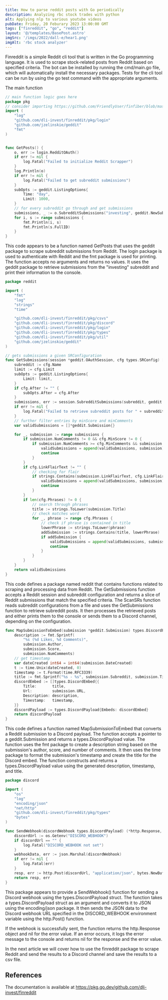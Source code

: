 ```yaml
---
title: How to parse reddit posts with Go periodically
description: Analyzing rbc stock trades with python
alt: Applying nlp to various youtube videos
pubDate: Friday, 20 Feburary 2023 13:00:00 GMT
tags: ["finreddit", "go", "reddit"]
layout: '@/templates/BasePost.astro'
imgSrc: '/imgs/2022/dall-e/hear1.png'
imgAlt: 'rbc stock analyzer'
---
```



Finreddit is a simple Reddit cli tool that is written in the Go programming language. It is used to scrape stock-related posts from Reddit based on specified criteria. The bot can be installed by running the cmd/main.go file, which will automatically install the necessary packages. Tests for the cli tool can be run by using the go test command with the appropriate arguments.


The main function

```go
// main function logic goes here
package pkg
// consider importing https://github.com/FriendlyUser/finfiber/blob/master/pkg/discord/discord.go
import (
	"log"
	"github.com/dli-invest/finreddit/pkg/login"
	"github.com/jzelinskie/geddit"
	"fmt"
)


func GetPosts() {
	o, err := login.RedditOAuth()
	if err != nil {
		log.Fatal("Failed to initialize Reddit Scrapper")
	}
	log.Println(o)
	if err != nil {
		log.Fatal("Failed to get subreddit submissions")
	}
	subOpts := geddit.ListingOptions{
		Time: "day",
		Limit: 1000,
	}
	// for every subreddit go through and get submissions
	submissions, _ := o.SubredditSubmissions("investing", geddit.NewSubmissions, subOpts)
	for i, s := range submissions {
		fmt.Println(i, s)
		fmt.Println(s.FullID)
	}
}
```

This code appears to be a function named GetPosts that uses the geddit package to scrape subreddit submissions from Reddit. The login package is used to authenticate with Reddit and the fmt package is used for printing. The function accepts no arguments and returns no values. It uses the geddit package to retrieve submissions from the "investing" subreddit and print their information to the console.

```go
package reddit

import (
	"fmt"
	"log"
	"strings"
	"time"

	"github.com/dli-invest/finreddit/pkg/csvs"
	"github.com/dli-invest/finreddit/pkg/discord"
	"github.com/dli-invest/finreddit/pkg/login"
	"github.com/dli-invest/finreddit/pkg/types"
	"github.com/dli-invest/finreddit/pkg/util"
	"github.com/jzelinskie/geddit"
)

// gets submissions a given SRConfiguration
func GetSubmissions(session *geddit.OAuthSession, cfg types.SRConfig) []*geddit.Submission {
	subreddit := cfg.Name
	limit := cfg.Limit
	subOpts := geddit.ListingOptions{
		Limit: limit,
	}
	if cfg.After != "" {
		subOpts.After = cfg.After
	}
	submissions, err := session.SubredditSubmissions(subreddit, geddit.NewSubmissions, subOpts)
	if err != nil {
		log.Fatal("Failed to retrieve subreddit posts for " + subreddit)
	}
	// further filter entries by minScore and minComments
	var validSubmissions = []*geddit.Submission{}

	for _, submission := range submissions {
		if submission.NumComments != 0 && cfg.MinScore != 0 {
			if submission.NumComments >= cfg.MinComments && submission.Score >= cfg.MinScore {
				validSubmissions = append(validSubmissions, submission)
				continue
			}
		}
		if cfg.LinkFlairText != "" {
			// checking for flair
			if strings.Contains(submission.LinkFlairText, cfg.LinkFlairText) {
				validSubmissions = append(validSubmissions, submission)
				continue
			}
		}
		if len(cfg.Phrases) != 0 {
			// search through phrases
			title := strings.ToLower(submission.Title)
			// check matches word
			for _, phrase := range cfg.Phrases {
				// check if phrase is contained in title
				lowerPhrase := strings.ToLower(phrase)
				addSubmission := strings.Contains(title, lowerPhrase)
				if addSubmission {
					validSubmissions = append(validSubmissions, submission)
					continue
				}
			}
		}
	}
	return validSubmissions
}
```

This code defines a package named reddit that contains functions related to scraping and processing data from Reddit. The GetSubmissions function accepts a Reddit session and subreddit configuration and returns a slice of Reddit submissions that match the specified criteria. The ScanSRs function reads subreddit configurations from a file and uses the GetSubmissions function to retrieve subreddit posts. It then processes the retrieved posts and either prints them to the console or sends them to a Discord channel, depending on the configuration.


```go
func MapSubmissionToEmbed(submission *geddit.Submission) types.DiscordPayload {
	description := fmt.Sprintf(
		"%s (%d Likes, %d Comments)",
		submission.Author,
		submission.Score,
		submission.NumComments)
	// get timestamp
	var dateCreated int64 = int64(submission.DateCreated)
	t := time.Unix(dateCreated, 0)
	timestamp := t.Format(time.RFC3339)
	title := fmt.Sprintf("%s - %s", submission.Subreddit, submission.Title)
	discordEmbed := []types.DiscordEmbed{{
		Title:       title,
		Url:         submission.URL,
		Description: description,
		Timestamp:   timestamp,
	}}
	discordPayload := types.DiscordPayload{Embeds: discordEmbed}
	return discordPayload
}
```

This code defines a function named MapSubmissionToEmbed that converts a Reddit submission to a Discord payload. The function accepts a pointer to a geddit.Submission and returns a types.DiscordPayload value. The function uses the fmt package to create a description string based on the submission's author, score, and number of comments. It then uses the time package to format the submission's timestamp and create the title for the Discord embed. The function constructs and returns a types.DiscordPayload value using the generated description, timestamp, and title.

```go
package discord 

import (
	"os"
	"log"
	"encoding/json"
	"net/http"
	"github.com/dli-invest/finreddit/pkg/types"
	"bytes"
)

func SendWebhook(discordWebhook types.DiscordPayload) (*http.Response, error){
	discordUrl := os.Getenv("DISCORD_WEBHOOK")
	if discordUrl == "" {
		log.Fatal("DISCORD_WEBHOOK not set")
	}
	webhookData, err := json.Marshal(discordWebhook)
	if err != nil {
		log.Fatal(err)
	}
	resp, err := http.Post(discordUrl, "application/json", bytes.NewBuffer(webhookData))
	return resp, err
}
```

This package appears to provide a SendWebhook() function for sending a Discord webhook using the types.DiscordPayload struct. The function takes a types.DiscordPayload struct as an argument and converts it to JSON using the encoding/json package. It then sends the JSON data to the Discord webhook URL specified in the DISCORD_WEBHOOK environment variable using the http.Post() function.

If the webhook is successfully sent, the function returns the http.Response object and nil for the error value. If an error occurs, it logs the error message to the console and returns nil for the response and the error value.


In the next article we will cover how to use the finreddit package to scrape Reddit and send the results to a Discord channel and save the results to a csv file.
## References

The documentation is available at https://pkg.go.dev/github.com/dli-invest/finreddit
